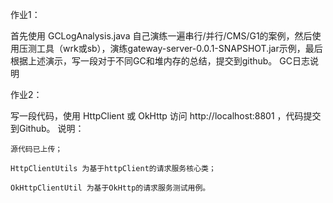 作业1：

首先使用 GCLogAnalysis.java 自己演练一遍串行/并行/CMS/G1的案例，然后使用压测工具（wrk或sb），演练gateway-server-0.0.1-SNAPSHOT.jar示例，最后根据上述演示，写一段对于不同GC和堆内存的总结，提交到github。
GC日志说明

作业2：

写一段代码，使用 HttpClient 或 OkHttp 访问 http://localhost:8801 ，代码提交到Github。
说明：

    源代码已上传；

    HttpClientUtils 为基于httpClient的请求服务核心类；

    OkHttpClientUtil 为基于OkHttp的请求服务测试用例。
